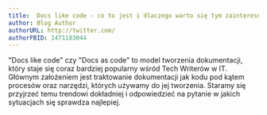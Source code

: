```yaml
---
title: 	Docs like code - co to jest i dlaczego warto się tym zainteresować
author: Blog Author
authorURL: http://twitter.com/
authorFBID: 1471183044
---
```


"Docs like code" czy "Docs as code" to model tworzenia dokumentacji, który staje się coraz bardziej popularny wśród Tech Writerów w IT. Głównym założeniem jest traktowanie dokumentacji jak kodu pod kątem procesów oraz narzędzi, których używamy do jej tworzenia. Staramy się przyjrzeć temu trendowi dokładniej i odpowiedzieć na pytanie w jakich sytuacjach się sprawdza najlepiej.
